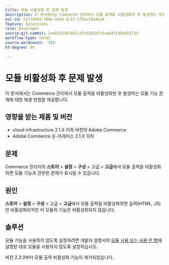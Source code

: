 ```yaml
---
title: 모듈 비활성화 후 문제 발생
description: 이 문서에서는 Commerce 관리에서 모듈 출력을 비활성화한 후 발생하는 모듈 기능 문제에 대한 해결 방법을 제공합니다.
exl-id: 517f6993-f09e-4a94-8c57-175ecf9a98a8
feature: Extensions
role: Developer
source-git-commit: 2aeb2355b74d1cdfc62b5e7c5aa04fcd0a654733
workflow-type: tm+mt
source-wordcount: '151'
ht-degree: 0%

---
```


# 모듈 비활성화 후 문제 발생

이 문서에서는 Commerce 관리에서 모듈 출력을 비활성화한 후 발생하는 모듈 기능 문제에 대한 해결 방법을 제공합니다.

## 영향을 받는 제품 및 버전

* cloud infrastructure 2.1.X 이하 버전의 Adobe Commerce
* Adobe Commerce 온-프레미스 2.1.X 이하

## 문제

Commerce 관리자의 **스토어** > **설정** > **구성** > 고급 > **고급**&#x200B;에서 모듈 출력을 비활성화하면 모듈 기능과 관련된 문제가 표시될 수 있습니다.

## 원인

**스토어** > **설정** > **구성** > 고급 > **고급**&#x200B;에서 모듈 출력을 비활성화하면 출력(HTML, JS)만 비활성화되지만 이 모듈의 기능은 비활성화되지 않습니다.

## 솔루션

모듈 기능을 사용하지 않도록 설정하려면 개발자 설명서의 [모듈 사용 또는 사용 안 함](https://experienceleague.adobe.com/en/docs/commerce-operations/installation-guide/tutorials/manage-modules)에 설명된 대로 모듈을 사용하지 않도록 설정하십시오.

버전 2.2.0부터 모듈 출력 비활성화 기능이 제거되었습니다.
